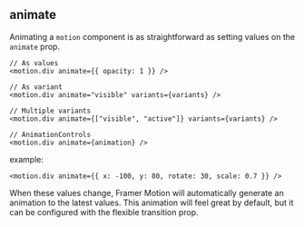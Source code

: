 ## animate
Animating a `motion` component is as straightforward as setting values on the `animate` prop.

```
// As values
<motion.div animate={{ opacity: 1 }} />

// As variant
<motion.div animate="visible" variants={variants} />

// Multiple variants
<motion.div animate={["visible", "active"]} variants={variants} />

// AnimationControls
<motion.div animate={animation} />
```

example:

```
<motion.div animate={{ x: -100, y: 80, rotate: 30, scale: 0.7 }} />
```
When these values change, Framer Motion will automatically generate an animation to the latest values. This animation will feel great by default, but it can be configured with the flexible transition prop.

